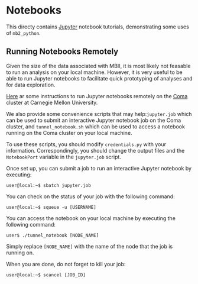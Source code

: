 # Notebooks

This directy contains [Jupyter](https://jupyter.org) notebook tutorials, demonstrating some uses of `mb2_python`.  


## Running Notebooks Remotely

Given the size of the data associated with MBII, it is most likely not feasable to run an analysis on your local machine.  However, it is very useful to be able to run Jupyter notebooks to facilitate quick prototyping of analyses and for data exploration.  

[Here](https://github.com/McWilliamsCenter/slurm_jupyter) ar some instructions to run Jupyter notebooks remotely on the [Coma](http://coma.pbworks.com) cluster at Carnegie Mellon University.  

We also provide some convenience scripts that may help:`jupyter.job` which can be used to submit an interactive Jupyter notebook job on the Coma cluster, and `tunnel_notebook.sh` which can be used to access a notebook running on the Coma cluster on your local machine.

To use these scripts, you should modify `credentials.py` with your information. Correspondingly, you should change the output files and the `NotebookPort` variable in the `jupyter.job` script.  

Once set up, you can submit a job to run an interactive Jupyter notebook by executing:

```console
user@local:~$ sbatch jupyter.job
``` 

You can check on the status of your job with the following command:

```console
user@local:~$ squeue -u [USERNAME]
```

You can access the notebook on your local machine by executing the following command:

```
user$ ./tunnel_notebook [NODE_NAME]
```

Simply replace `[NODE_NAME]` with the name of the node that the job is running on.


When you are done, do not forget to kill your job:

```console
user@local:~$ scancel [JOB_ID]
```





	